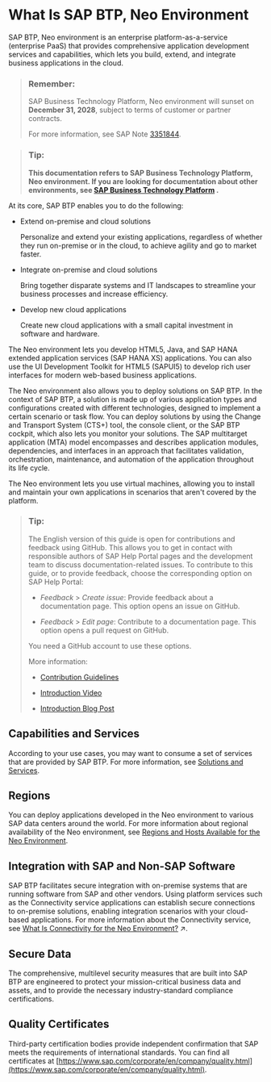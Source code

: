 <!-- loio34ac79024d41469a804ba9b9deeb5b1d -->

# What Is SAP BTP, Neo Environment

SAP BTP, Neo environment is an enterprise platform-as-a-service \(enterprise PaaS\) that provides comprehensive application development services and capabilities, which lets you build, extend, and integrate business applications in the cloud.

> ### Remember:  
> SAP Business Technology Platform, Neo environment will sunset on **December 31, 2028**, subject to terms of customer or partner contracts.
> 
> For more information, see SAP Note [3351844](https://me.sap.com/notes/3351844).

> ### Tip:  
> **This documentation refers to SAP Business Technology Platform, Neo environment. If you are looking for documentation about other environments, see [SAP Business Technology Platform](https://help.sap.com/docs/btp/sap-business-technology-platform/sap-business-technology-platform?version=Cloud) .**

At its core, SAP BTP enables you to do the following:

-   Extend on-premise and cloud solutions

    Personalize and extend your existing applications, regardless of whether they run on-premise or in the cloud, to achieve agility and go to market faster.

-   Integrate on-premise and cloud solutions

    Bring together disparate systems and IT landscapes to streamline your business processes and increase efficiency.

-   Develop new cloud applications

    Create new cloud applications with a small capital investment in software and hardware.


The Neo environment lets you develop HTML5, Java, and SAP HANA extended application services \(SAP HANA XS\) applications. You can also use the UI Development Toolkit for HTML5 \(SAPUI5\) to develop rich user interfaces for modern web-based business applications.

The Neo environment also allows you to deploy solutions on SAP BTP. In the context of SAP BTP, a solution is made up of various application types and configurations created with different technologies, designed to implement a certain scenario or task flow. You can deploy solutions by using the Change and Transport System \(CTS+\) tool, the console client, or the SAP BTP cockpit, which also lets you monitor your solutions. The SAP multitarget application \(MTA\) model encompasses and describes application modules, dependencies, and interfaces in an approach that facilitates validation, orchestration, maintenance, and automation of the application throughout its life cycle.

The Neo environment lets you use virtual machines, allowing you to install and maintain your own applications in scenarios that aren't covered by the platform.

> ### Tip:  
> The English version of this guide is open for contributions and feedback using GitHub. This allows you to get in contact with responsible authors of SAP Help Portal pages and the development team to discuss documentation-related issues. To contribute to this guide, or to provide feedback, choose the corresponding option on SAP Help Portal:
> 
> -   *Feedback* \> *Create issue*: Provide feedback about a documentation page. This option opens an issue on GitHub.
> 
> -   *Feedback* \> *Edit page*: Contribute to a documentation page. This option opens a pull request on GitHub.
> 
> 
> You need a GitHub account to use these options.
> 
> More information:
> 
> -   [Contribution Guidelines](https://help.sap.com/docs/open-documentation-initiative/contribution-guidelines/readme.html)
> 
> -   [Introduction Video](https://www.youtube.com/watch?v=WJ0oarMlVW4)
> 
> -   [Introduction Blog Post](https://blogs.sap.com/2021/11/29/sap-btp-documentation-goes-github-new-collaboration-process/)



<a name="loio34ac79024d41469a804ba9b9deeb5b1d__section_rdk_x5w_blb"/>

## Capabilities and Services

According to your use cases, you may want to consume a set of services that are provided by SAP BTP. For more information, see [Solutions and Services](solutions-and-services-7613d9c.md#loio7613d9ce711e1014839a8273b0e91070).



<a name="loio34ac79024d41469a804ba9b9deeb5b1d__section_q32_1lf_dlb"/>

## Regions

You can deploy applications developed in the Neo environment to various SAP data centers around the world. For more information about regional availability of the Neo environment, see [Regions and Hosts Available for the Neo Environment](regions-and-hosts-available-for-the-neo-environment-d722f7c.md).



<a name="loio34ac79024d41469a804ba9b9deeb5b1d__section_y5p_4vw_blb"/>

## Integration with SAP and Non-SAP Software

SAP BTP facilitates secure integration with on-premise systems that are running software from SAP and other vendors. Using platform services such as the Connectivity service applications can establish secure connections to on-premise solutions, enabling integration scenarios with your cloud-based applications. For more information about the Connectivity service, see [What Is Connectivity for the Neo Environment?](https://help.sap.com/viewer/b865ed651e414196b39f8922db2122c7/Cloud/en-US/c731a6d16db644e393e6cbfd7367558e.html "Use SAP Connectivity service for your application in the Neo environment. Learn about destination management, connectivity scenarios, and required user roles.") :arrow_upper_right:.



<a name="loio34ac79024d41469a804ba9b9deeb5b1d__section_zxq_xww_blb"/>

## Secure Data

The comprehensive, multilevel security measures that are built into SAP BTP are engineered to protect your mission-critical business data and assets, and to provide the necessary industry-standard compliance certifications.



<a name="loio34ac79024d41469a804ba9b9deeb5b1d__section_phk_yww_blb"/>

## Quality Certificates

Third-party certification bodies provide independent confirmation that SAP meets the requirements of international standards. You can find all certificates at [https://www.sap.com/corporate/en/company/quality.html](https://www.sap.com/corporate/en/company/quality.html).

